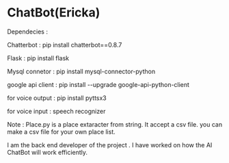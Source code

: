 # ChatBot(Ericka)

Dependecies :

Chatterbot : pip install chatterbot==0.8.7

Flask : pip install flask

Mysql connetor : pip install mysql-connector-python

google api client : pip install --upgrade google-api-python-client

for voice output : pip install pyttsx3

for voice input : speech recognizer


Note : Place.py is a place extaracter from string. It accept a csv file. you can make a csv file for your own place list.


I am the back end developer of the project . I have worked on how the AI ChatBot will work efficiently.
